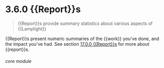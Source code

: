 # 3.6.0    {{Report}}s

> {{Report}}s provide summary statistics about various aspects of {{Lamplight}} 

{{Report}}s present numeric summaries of the {{work}} you've done, and the impact you've had. See section [17.0.0  {{Report}}s](/help/index/v/{{version}}/p/17.0.0) for more about {{report}}s. 

###### core module

